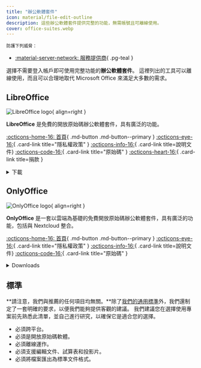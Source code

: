 ```yaml
---
title: "辦公軟體套件"
icon: material/file-edit-outline
description: 這些辦公軟體套件提供完整的功能，無需帳號且可離線使用。
cover: office-suites.webp
---
```


<small>防護下列威脅：</small>

- [:material-server-network: 服務提供商](basics/common-threats.md#privacy-from-service-providers){ .pg-teal }

選擇不需要登入帳戶即可使用完整功能的**辦公軟體套件**。 這裡列出的工具可以離線使用，而且可以合理地取代 Microsoft Office 來滿足大多數的需求。

## LibreOffice

<div class="admonition recommendation" markdown>

![LibreOffice logo](assets/img/office-suites/libreoffice.svg){ align=right }

**LibreOffice** 是免費的開放原始碼辦公軟體套件，具有廣泛的功能。

[:octicons-home-16: 首頁](https://libreoffice.org){ .md-button .md-button--primary }
[:octicons-eye-16:](https://libreoffice.org/about-us/privacy/privacy-policy-en){ .card-link title="隱私權政策" }
[:octicons-info-16:](https://documentation.libreoffice.org/en/english-documentation){ .card-link title=說明文件}
[:octicons-code-16:](https://libreoffice.org/about-us/source-code){ .card-link title="原始碼" }
[:octicons-heart-16:](https://libreoffice.org/donate){ .card-link title=捐款 }

<details class="downloads" markdown>
<summary>下載</summary>

- [:simple-googleplay: Google Play](https://libreoffice.org/download/android-and-ios)
- [:simple-appstore: App Store](https://libreoffice.org/download/android-and-ios)
- [:fontawesome-brands-windows: Windows](https://libreoffice.org/download/download)
- [:simple-apple: macOS](https://libreoffice.org/download/download)
- [:simple-linux: Linux](https://libreoffice.org/download/download)
- [:simple-flathub: Flathub](https://flathub.org/apps/details/org.libreoffice.LibreOffice)

</details>

</div>

## OnlyOffice

<div class="admonition recommendation" markdown>

![OnlyOffice logo](assets/img/office-suites/onlyoffice.svg){ align=right }

**OnlyOffice** 是一套以雲端為基礎的免費開放原始碼辦公軟體套件，具有廣泛的功能，包括與 Nextcloud 整合。

[:octicons-home-16: 首頁](https://onlyoffice.com){ .md-button .md-button--primary }
[:octicons-eye-16:](https://help.onlyoffice.com/products/files/doceditor.aspx?fileid=5048502&doc=SXhWMEVzSEYxNlVVaXJJeUVtS0kyYk14YWdXTEFUQmRWL250NllHNUFGbz0_IjUwNDg1MDIi0){ .card-link title="隱私權政策" }
[:octicons-info-16:](https://helpcenter.onlyoffice.com/userguides.aspx){ .card-link title=說明文件}
[:octicons-code-16:](https://github.com/ONLYOFFICE){ .card-link title="原始碼" }

<details class="downloads" markdown>
<summary>Downloads</summary>

- [:simple-googleplay: Google Play](https://play.google.com/store/apps/details?id=com.onlyoffice.documents)
- [:simple-appstore: App Store](https://apps.apple.com/app/id944896972)
- [:fontawesome-brands-windows: Windows](https://onlyoffice.com/download-desktop.aspx)
- [:simple-apple: macOS](https://onlyoffice.com/download-desktop.aspx)
- [:simple-linux: Linux](https://onlyoffice.com/download-desktop.aspx)
- [:simple-flathub: Flathub](https://flathub.org/apps/details/org.onlyoffice.desktopeditors)

</details>

</div>

## 標準

\*\*請注意，我們與推薦的任何項目均無關。\*\*除了[我們的通用標準](about/criteria.md)外，我們還制定了一套明確的要求，以便我們能夠提供客觀的建議。 我們建議您在選擇使用專案前先熟悉此清單，並自己進行研究，以確保它是適合您的選擇。

- 必須跨平台。
- 必須是開放原始碼軟體。
- 必須離線運作。
- 必須支援編輯文件、試算表和投影片。
- 必須將檔案匯出為標準文件格式。
